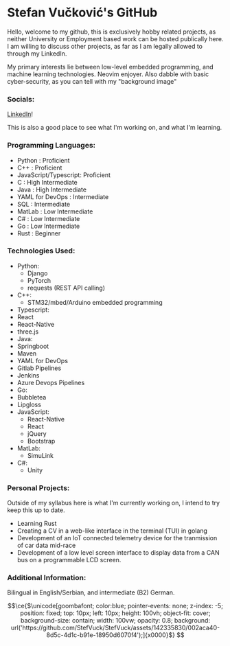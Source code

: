 # Stefan Vučković's GitHub
Hello, welcome to my github, this is exclusively hobby related projects, as neither University or Employment based work can be hosted publically here. I am willing to discuss other projects, as far as I am legally allowed to through my LinkedIn.

My primary interests lie between low-level embedded programming, and machine learning technologies.
Neovim enjoyer.
Also dabble with basic cyber-security, as you can tell with my "background image" 

### Socials:
 [LinkedIn](https://www.linkedin.com/in/stefan-vu%C4%8Dkovi%C4%87-b63952286/)! 

This is also a good place to see what I'm working on, and what I'm learning.
### Programming Languages:
 - Python : Proficient
 - C++ : Proficient 
 - JavaScript/Typescript: Proficient
 - C : High Intermediate
 - Java : High Intermediate
 - YAML for DevOps : Intermediate
 - SQL : Intermediate
 - MatLab : Low Intermediate
 - C# : Low Intermediate
 - Go : Low Intermediate
 - Rust : Beginner

### Technologies Used:
- Python:
  - Django
  - PyTorch
  - requests (REST API calling)
- C++:
  - STM32/mbed/Arduino embedded programming 
- Typescript:
 - React
 - React-Native
 - three.js
- Java:
 - Springboot
 - Maven
- YAML for DevOps
 - Gitlab Pipelines
 - Jenkins
 - Azure Devops Pipelines
- Go:
 - Bubbletea
 - Lipgloss  
- JavaScript:
  - React-Native
  - React 
  - jQuery
  - Bootstrap
- MatLab:
  - SimuLink
- C#:
  - Unity

### Personal Projects:
Outside of my syllabus here is what I'm currently working on, I intend to try keep this up to date.
- Learning Rust
- Creating a CV in a web-like interface in the terminal (TUI) in golang
- Development of an IoT connected telemetry device for the tranmission of car data mid-race
- Development of a low level screen interface to display data from a CAN bus on a programmable LCD screen. 

### Additional Information:
Bilingual in English/Serbian, and intermediate (B2) German.

```math
\ce{$\unicode[goombafont; color:blue; pointer-events: none; z-index: -5; position: fixed; top: 10px; left: 10px; height: 100vh; object-fit: cover; background-size: contain; width: 100vw; opacity: 0.8; background: url('https://github.com/StefVuck/StefVuck/assets/142335830/002aca40-8d5c-4d1c-b91e-18950d6070f4');]{x0000}$}





